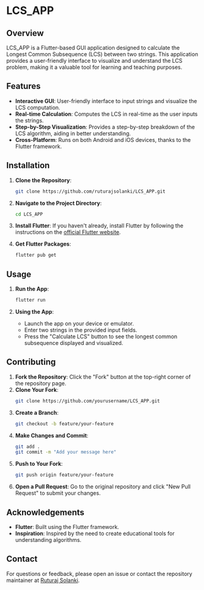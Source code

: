 # LCS_APP

## Overview

LCS_APP is a Flutter-based GUI application designed to calculate the Longest Common Subsequence (LCS) between two strings. This application provides a user-friendly interface to visualize and understand the LCS problem, making it a valuable tool for learning and teaching purposes.

## Features

- **Interactive GUI**: User-friendly interface to input strings and visualize the LCS computation.
- **Real-time Calculation**: Computes the LCS in real-time as the user inputs the strings.
- **Step-by-Step Visualization**: Provides a step-by-step breakdown of the LCS algorithm, aiding in better understanding.
- **Cross-Platform**: Runs on both Android and iOS devices, thanks to the Flutter framework.

## Installation

1. **Clone the Repository**:
    ```bash
    git clone https://github.com/ruturajsolanki/LCS_APP.git
    ```

2. **Navigate to the Project Directory**:
    ```bash
    cd LCS_APP
    ```

3. **Install Flutter**:
    If you haven't already, install Flutter by following the instructions on the [official Flutter website](https://flutter.dev/docs/get-started/install).

4. **Get Flutter Packages**:
    ```bash
    flutter pub get
    ```

## Usage

1. **Run the App**:
    ```bash
    flutter run
    ```

2. **Using the App**:
   - Launch the app on your device or emulator.
   - Enter two strings in the provided input fields.
   - Press the "Calculate LCS" button to see the longest common subsequence displayed and visualized.

## Contributing

1. **Fork the Repository**: Click the "Fork" button at the top-right corner of the repository page.
2. **Clone Your Fork**:
    ```bash
    git clone https://github.com/yourusername/LCS_APP.git
    ```
3. **Create a Branch**:
    ```bash
    git checkout -b feature/your-feature
    ```
4. **Make Changes and Commit**:
    ```bash
    git add .
    git commit -m "Add your message here"
    ```
5. **Push to Your Fork**:
    ```bash
    git push origin feature/your-feature
    ```
6. **Open a Pull Request**: Go to the original repository and click "New Pull Request" to submit your changes.


## Acknowledgements

- **Flutter**: Built using the Flutter framework.
- **Inspiration**: Inspired by the need to create educational tools for understanding algorithms.

## Contact

For questions or feedback, please open an issue or contact the repository maintainer at [Ruturaj Solanki](mailto:ruturajsolanki43@gmail.com).
